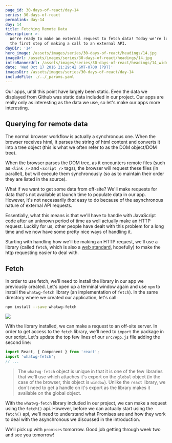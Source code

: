 ```yaml
---
page_id: 30-days-of-react/day-14
series: 30-days-of-react
permalink: day-14
day: 14
title: Fetching Remote Data
description: >-
  We're ready to make an external request to fetch data! Today we're looking at
  the first step of making a call to an external API.
dayDir: '14'
hero_image: /assets/images/series/30-days-of-react/headings/14.jpg
imageUrl: /assets/images/series/30-days-of-react/headings/14.jpg
introBannerUrl: /assets/images/series/30-days-of-react/headings/14_wide.jpg
date: 'Wed Oct 17 2016 21:29:42 GMT-0700 (PDT)'
imagesDir: /assets/images/series/30-days-of-react/day-14
includeFile: ./../_params.yaml
---
```


Our apps, until this point have largely been static. Even the data we displayed from Github was static data included in our project. Our apps are really only as interesting as the data we use, so let's make our apps more interesting.

## Querying for remote data

The normal browser workflow is actually a synchronous one. When the browser receives html, it parses the string of html content and converts it into a tree object (this is what we often refer to as the DOM object/DOM tree). 

When the browser parses the DOM tree, as it encounters remote files (such as `<link />` and `<script />` tags), the browser will request these files (in parallel), but will execute them synchronously (so as to maintain their order they are listed in the source). 

What if we want to get some data from off-site? We'll make requests for data that's not available at launch time to populate data in our app. However, it's not necessarily _that_ easy to do because of the asynchronous nature of external API requests. 

Essentially, what this means is that we'll have to handle with JavaScript code after an unknown period of time as well actually make an HTTP request. Luckily for us, other people have dealt with this problem for a long time and we now have some pretty nice ways of handling it.

Starting with handling how we'll be making an HTTP request, we'll use a library (called `fetch`, which is also a [web standard](https://fetch.spec.whatwg.org/), hopefully) to make the http requesting easier to deal with. 

## Fetch

In order to use fetch, we'll need to install the library in our app we previously created. Let's open up a terminal window again and use `npm` to install the `whatwg-fetch` library (an implementation of `fetch`). In the same directory where we created our application, let's call:

```bash
npm install --save whatwg-fetch
```

<img class="wide" src="/assets/images/series/30-days-of-react/day-14/install-fetch.jpg" />

With the library installed, we can make a request to an off-site server. In order to get access to the `fetch` library, we'll need to `import` the package in our script. Let's update the top few lines of our `src/App.js` file adding the second line:

```javascript
import React, { Component } from 'react';
import 'whatwg-fetch';
// ...
```

> The `whatwg-fetch` object is unique in that it is one of the few libraries that we'll use which attaches it's export on the `global` object (in the case of the browser, this object is `window`). 
> Unlike the `react` library, we don't need to get a handle on it's export as the library makes it available on the global object.

With the `whatwg-fetch` library included in our project, we can make a request using the `fetch()` api. However, before we can actually start using the `fetch()` api, we'll need to understand what Promises are and how they work to deal with the asynchronous we discussed in the introduction. 

We'll pick up with `promises` tomorrow. Good job getting through week two and see you tomorrow!

